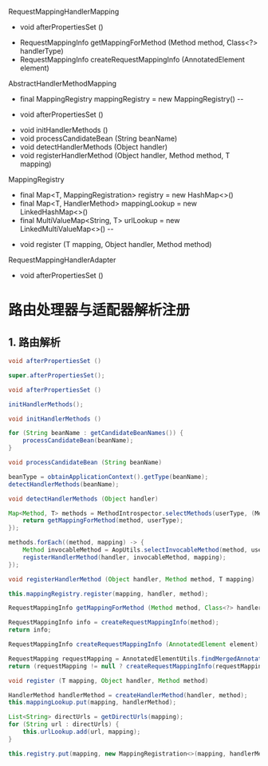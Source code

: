 RequestMappingHandlerMapping
+ void afterPropertiesSet ()
- RequestMappingInfo getMappingForMethod (Method method, Class<?> handlerType)
- RequestMappingInfo createRequestMappingInfo (AnnotatedElement element)

AbstractHandlerMethodMapping
- final MappingRegistry mappingRegistry = new MappingRegistry()
--
+ void afterPropertiesSet ()
- void initHandlerMethods ()
- void processCandidateBean (String beanName)
- void detectHandlerMethods (Object handler)
- void registerHandlerMethod (Object handler, Method method, T mapping)

MappingRegistry
- final Map<T, MappingRegistration<T>> registry = new HashMap<>()
- final Map<T, HandlerMethod> mappingLookup = new LinkedHashMap<>()
- final MultiValueMap<String, T> urlLookup = new LinkedMultiValueMap<>()
--
+ void register (T mapping, Object handler, Method method)

RequestMappingHandlerAdapter
+ void afterPropertiesSet ()



# 路由处理器与适配器解析注册
## 1. 路由解析
```java
void afterPropertiesSet ()
```

```java
super.afterPropertiesSet();
```

```java
void afterPropertiesSet ()
```

```java
initHandlerMethods();
```

```java
void initHandlerMethods ()
```

```java
for (String beanName : getCandidateBeanNames()) {
    processCandidateBean(beanName);
}
```

```java
void processCandidateBean (String beanName)
```

```java
beanType = obtainApplicationContext().getType(beanName);
detectHandlerMethods(beanName);
```

```java
void detectHandlerMethods (Object handler)
```

```java
Map<Method, T> methods = MethodIntrospector.selectMethods(userType, (MethodIntrospector.MetadataLookup<T>) method -> {
    return getMappingForMethod(method, userType);
});
```

```java
methods.forEach((method, mapping) -> {
    Method invocableMethod = AopUtils.selectInvocableMethod(method, userType);
    registerHandlerMethod(handler, invocableMethod, mapping);
});
```

```java
void registerHandlerMethod (Object handler, Method method, T mapping)
```

```java
this.mappingRegistry.register(mapping, handler, method);
```

```java
RequestMappingInfo getMappingForMethod (Method method, Class<?> handlerType)
```

```java
RequestMappingInfo info = createRequestMappingInfo(method);
return info;
```

```java
RequestMappingInfo createRequestMappingInfo (AnnotatedElement element)
```

```java
RequestMapping requestMapping = AnnotatedElementUtils.findMergedAnnotation(element, RequestMapping.class);
return (requestMapping != null ? createRequestMappingInfo(requestMapping, condition) : null);
```

```java
void register (T mapping, Object handler, Method method)
```

```java
HandlerMethod handlerMethod = createHandlerMethod(handler, method);
this.mappingLookup.put(mapping, handlerMethod);
```

```java
List<String> directUrls = getDirectUrls(mapping);
for (String url : directUrls) {
    this.urlLookup.add(url, mapping);
}
```

```java
this.registry.put(mapping, new MappingRegistration<>(mapping, handlerMethod, directUrls, name));
```
